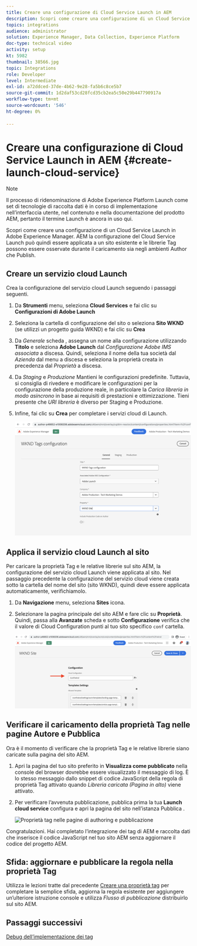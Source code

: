 ```yaml
---
title: Creare una configurazione di Cloud Service Launch in AEM
description: Scopri come creare una configurazione di un Cloud Service Launch in AEM. La configurazione del Cloud Service Launch può quindi essere applicata a un sito esistente e le librerie Tag possono essere osservate durante il caricamento sia negli ambienti Author che Publish.
topics: integrations
audience: administrator
solution: Experience Manager, Data Collection, Experience Platform
doc-type: technical video
activity: setup
kt: 5982
thumbnail: 38566.jpg
topic: Integrations
role: Developer
level: Intermediate
exl-id: a72ddced-37de-4b62-9e28-fa5b6c8ce5b7
source-git-commit: 1d2daf53cd28fcd35cb2ea5c50e29b447790917a
workflow-type: tm+mt
source-wordcount: '546'
ht-degree: 0%

---
```


# Creare una configurazione di Cloud Service Launch in AEM {#create-launch-cloud-service}

>[!NOTE]
>
>Il processo di ridenominazione di Adobe Experience Platform Launch come set di tecnologie di raccolta dati è in corso di implementazione nell’interfaccia utente, nel contenuto e nella documentazione del prodotto AEM, pertanto il termine Launch è ancora in uso qui.

Scopri come creare una configurazione di un Cloud Service Launch in Adobe Experience Manager. AEM la configurazione del Cloud Service Launch può quindi essere applicata a un sito esistente e le librerie Tag possono essere osservate durante il caricamento sia negli ambienti Author che Publish.

## Creare un servizio cloud Launch

Crea la configurazione del servizio cloud Launch seguendo i passaggi seguenti.

1. Da **Strumenti** menu, seleziona **Cloud Services** e fai clic su **Configurazioni di Adobe Launch**

1. Seleziona la cartella di configurazione del sito o seleziona **Sito WKND** (se utilizzi un progetto guida WKND) e fai clic su **Crea**

1. Da _Generale_ scheda , assegna un nome alla configurazione utilizzando **Titolo** e seleziona **Adobe Launch** dal _Configurazione Adobe IMS associata_ a discesa. Quindi, seleziona il nome della tua società dal _Azienda_ dal menu a discesa e seleziona la proprietà creata in precedenza dal _Proprietà_ a discesa.

1. Da _Staging_ e _Produzione_ Mantieni le configurazioni predefinite. Tuttavia, si consiglia di rivedere e modificare le configurazioni per la configurazione della produzione reale, in particolare la _Carica libreria in modo asincrono_ in base ai requisiti di prestazioni e ottimizzazione. Tieni presente che _URI libreria_ è diverso per Staging e Produzione.

1. Infine, fai clic su **Crea** per completare i servizi cloud di Launch.

   ![Configurazione Cloud Services di avvio](assets/launch-cloud-services-config.png)

## Applica il servizio cloud Launch al sito

Per caricare la proprietà Tag e le relative librerie sul sito AEM, la configurazione del servizio cloud Launch viene applicata al sito. Nel passaggio precedente la configurazione del servizio cloud viene creata sotto la cartella del nome del sito (sito WKND), quindi deve essere applicata automaticamente, verifichiamolo.

1. Da **Navigazione** menu, seleziona **Sites** icona.

1. Selezionare la pagina principale del sito AEM e fare clic su **Proprietà**. Quindi, passa alla **Avanzate** scheda e sotto **Configurazione** verifica che il valore di Cloud Configuration punti al tuo sito specifico `conf` cartella.

   ![Applica configurazione Cloud Services al sito](assets/apply-cloud-services-config-to-site.png)

## Verificare il caricamento della proprietà Tag nelle pagine Autore e Pubblica

Ora è il momento di verificare che la proprietà Tag e le relative librerie siano caricate sulla pagina del sito AEM.

1. Apri la pagina del tuo sito preferito in **Visualizza come pubblicato** nella console del browser dovrebbe essere visualizzato il messaggio di log. È lo stesso messaggio dallo snippet di codice JavaScript della regola di proprietà Tag attivato quando _Libreria caricata (Pagina in alto)_ viene attivato.

1. Per verificare l’avvenuta pubblicazione, pubblica prima la tua **Launch cloud service** configura e apri la pagina del sito nell’istanza Pubblica .

   ![Proprietà tag nelle pagine di authoring e pubblicazione](assets/tag-property-on-author-publish-pages.png)

Congratulazioni. Hai completato l’integrazione dei tag di AEM e raccolta dati che inserisce il codice JavaScript nel tuo sito AEM senza aggiornare il codice del progetto AEM.

## Sfida: aggiornare e pubblicare la regola nella proprietà Tag

Utilizza le lezioni tratte dal precedente [Creare una proprietà tag](./create-tag-property.md) per completare la semplice sfida, aggiorna la regola esistente per aggiungere un’ulteriore istruzione console e utilizza _Flusso di pubblicazione_ distribuirlo sul sito AEM.

## Passaggi successivi

[Debug dell’implementazione dei tag](debug-tags-implementation.md)
